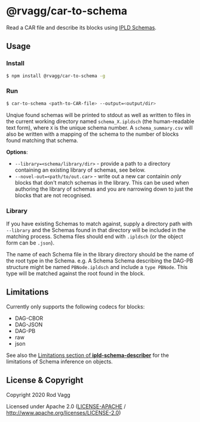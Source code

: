 # @rvagg/car-to-schema

Read a CAR file and describe its blocks using [IPLD Schemas](https://specs.ipld.io/schemas/).

## Usage

### Install

```sh
$ npm install @rvagg/car-to-schema -g
```

### Run

```sh
$ car-to-schema <path-to-CAR-file> --output=<output/dir>
```

Unqiue found schemas will be printed to stdout as well as written to files in the current working directory named `schema_X.ipldsch` (the human-readable text form), where `X` is the unique schema number. A `schema_summary.csv` will also be written with a mapping of the schema to the number of blocks found matching that schema.

**Options**:

 * `--library=<schema/library/dir>` - provide a path to a directory containing an existing library of schemas, see below.
 * `--novel-out=<path/to/out.car>` - write out a new car containin _only_ blocks that don't match schemas in the library. This can be used when authoring the library of schemas and you are narrowing down to just the blocks that are not recognised.

### Library

If you have existing Schemas to match against, supply a directory path with `--library` and the Schemas found in that directory will be included in the matching process. Schema files should end with `.ipldsch` (or the object form can be `.json`).

The name of each Schema file in the library directory should be the name of the root type in the Schema. e.g. A Schema Schema describing the DAG-PB structure might be named `PBNode.ipldsch` and include a `type PBNode`. This type will be matched against the root found in the block.

## Limitations

Currently only supports the following codecs for blocks:

* DAG-CBOR
* DAG-JSON
* DAG-PB
* raw
* json

See also the [Limitations section of **ipld-schema-describer**](https://github.com/rvagg/js-ipld-schema-describer#limitations) for the limitations of Schema inference on objects.

## License & Copyright

Copyright 2020 Rod Vagg

Licensed under Apache 2.0 ([LICENSE-APACHE](LICENSE-APACHE) / http://www.apache.org/licenses/LICENSE-2.0)
